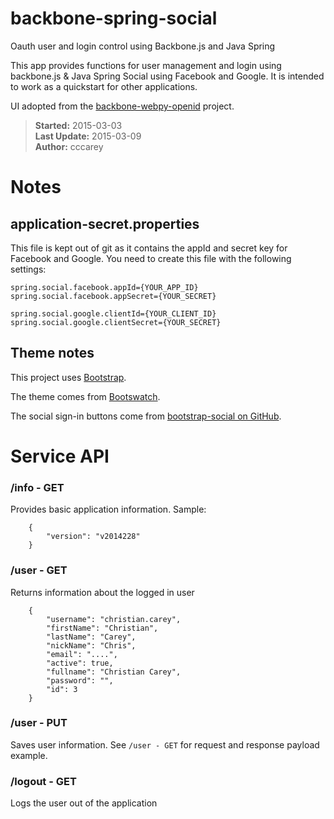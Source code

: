 # backbone-spring-social

Oauth user and login control using Backbone.js and Java Spring

This app provides functions for user management and login using backbone.js & Java Spring Social using Facebook and Google. It is intended to work as a quickstart for other applications.

UI adopted from the [backbone-webpy-openid](https://github.com/cccarey/backbone-webpy-openid) project.

> **Started:** 2015-03-03  
> **Last Update:** 2015-03-09  
> **Author:** cccarey  

# Notes

## application-secret.properties

This file is kept out of git as it contains the appId and secret key for Facebook and Google. You need to create this file with the following settings:

    spring.social.facebook.appId={YOUR_APP_ID}
    spring.social.facebook.appSecret={YOUR_SECRET}
    
    spring.social.google.clientId={YOUR_CLIENT_ID}
    spring.social.google.clientSecret={YOUR_SECRET}
    
## Theme notes

This project uses [Bootstrap](https://getbootstrap.com).

The theme comes from [Bootswatch](https://bootswatch.com).

The social sign-in buttons come from [bootstrap-social on GitHub](https://github.com/lipis/bootstrap-social).
    
# Service API

### /info - GET

Provides basic application information. Sample:

        {
            "version": "v2014228"
        }

### /user - GET

Returns information about the logged in user

        {
            "username": "christian.carey", 
            "firstName": "Christian", 
            "lastName": "Carey", 
            "nickName": "Chris", 
            "email": "....", 
            "active": true, 
            "fullname": "Christian Carey", 
            "password": "", 
            "id": 3
        }

### /user - PUT

Saves user information. See `/user - GET` for request and response payload example.

### /logout - GET

Logs the user out of the application

